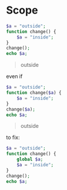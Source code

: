 # Scope

```php
$a = "outside";
function change() {
	$a = "inside";    
}
change();
echo $a;
```

> outside



even if

```php
$a = "outside";
function change($a) {
    $a = "inside";
}
change($a);
echo $a;
```

> outside



to fix:

```php
$a = "outside";
function change() {
    global $a;
    $a = "inside";
}
change();
echo $a;
```

